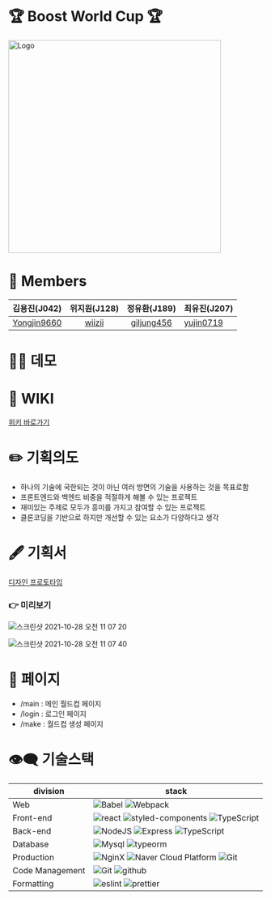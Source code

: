 # 🏆 Boost World Cup 🏆

<img width="420" alt="Logo" src="https://user-images.githubusercontent.com/56618964/139171179-d285ff52-0f06-44fb-96c1-44444c5b4761.png">

# 🌈 Members

|                 김용진(J042)                  |            위지원(J128)             |                정유환(J189)                 | 최유진(J207)                              |
| :-------------------------------------------: | :---------------------------------: | :-----------------------------------------: | ----------------------------------------- |
| [Yongjin9660](https://github.com/Yongjin9660) | [wiizii](https://github.com/wiizii) | [giljung456](https://github.com/giljung456) | [yujin0719](https://github.com/yujin0719) |

# 👩‍💻 데모

# 📄 WIKI

[위키 바로가기](https://github.com/boostcampwm-2021/web22-boost-world-cup/wiki)

# ✏️ 기획의도

- 하나의 기술에 국한되는 것이 아닌 여러 방면의 기술을 사용하는 것을 목표로함
- 프론트엔드와 백엔드 비중을 적절하게 해볼 수 있는 프로젝트
- 재미있는 주제로 모두가 흥미를 가지고 참여할 수 있는 프로젝트
- 클론코딩을 기반으로 하지만 개선할 수 있는 요소가 다양하다고 생각

# 🖋 기획서

[디자인 프로토타입](https://www.figma.com/file/LcDd2T2W93Z6o42dfCLQfb/world-cup?node-id=0%3A1)

### 👉 미리보기

![스크린샷 2021-10-28 오전 11 07 20](https://user-images.githubusercontent.com/56618964/139173863-2c5e587a-b3fd-4f9b-b754-d14dd7f8d559.png)

![스크린샷 2021-10-28 오전 11 07 40](https://user-images.githubusercontent.com/56618964/139173888-d3f5dd9f-2b12-4f12-85da-f8c99ef67546.png)

# 👀 페이지

- /main : 메인 월드컵 페이지
- /login : 로그인 페이지
- /make : 월드컵 생성 페이지

# 👁‍🗨 기술스택

| division        | stack                                                                                                                                                                                                                                                          |
| --------------- | -------------------------------------------------------------------------------------------------------------------------------------------------------------------------------------------------------------------------------------------------------------- |
| Web             | ![Babel](https://img.shields.io/badge/babel-v7.16.1-yellow?logo=babel) ![Webpack](https://img.shields.io/badge/webpack-v5.61.0-skyblue?logo=webpack)                                                                                                           |
| Front-end       | ![react](https://img.shields.io/badge/React-v17.0.2-blue?logo=react) ![styled-components](https://img.shields.io/badge/StyledComponents-v5.3.3-pink?logo=styled-components) ![TypeScript](https://img.shields.io/badge/TypeScript-v4.1.2-blue?logo=TypeScript) |
| Back-end        | ![NodeJS](https://img.shields.io/badge/node.js-v14.17.3-green?logo=node.js) ![Express](https://img.shields.io/badge/Express-v4.15.4-9cf?logo=express) ![TypeScript](https://img.shields.io/badge/TypeScript-v4.1.2-blue?logo=TypeScript)                       |
| Database        | ![Mysql](https://img.shields.io/badge/Mysql-v8.0.27-blue?logo=mysql) ![typeorm](https://img.shields.io/badge/TypeORM-v0.2.38-white?logo=typeorm)                                                                                                               |
| Production      | ![NginX](https://img.shields.io/badge/NginX-v1.20.0-green?logo=NginX) ![Naver Cloud Platform](https://img.shields.io/badge/NCP-compact_server-9cf&color=brightgreen) ![Git](https://img.shields.io/badge/GitHub_Actions-purple?logo=github)                    |
| Code Management | ![Git](https://img.shields.io/badge/Git-v2.27.0-red?logo=Git) ![github](https://img.shields.io/badge/GitHub-gray?logo=github)                                                                                                                                  |
| Formatting      | ![eslint](https://img.shields.io/badge/eslint-v7.32.0-purple?logo=eslint) ![prettier](https://img.shields.io/badge/prettier-v2.4.1-yellow?logo=prettier)                                                                                                       |
